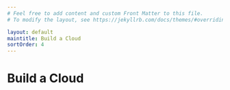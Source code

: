 ```yaml
---
# Feel free to add content and custom Front Matter to this file.
# To modify the layout, see https://jekyllrb.com/docs/themes/#overriding-theme-defaults

layout: default
maintitle: Build a Cloud
sortOrder: 4
---
```



# Build a Cloud



